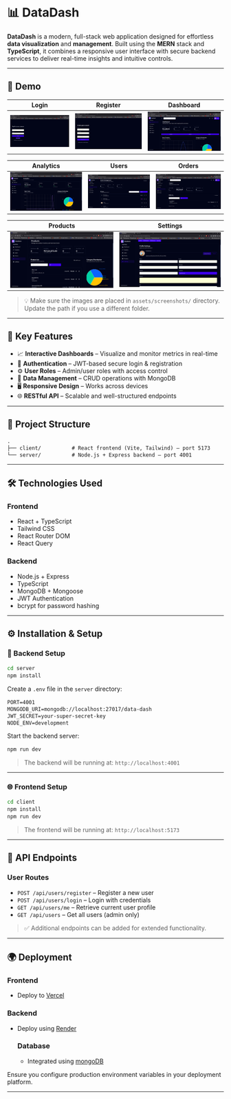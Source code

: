 # 📊 DataDash

**DataDash** is a modern, full-stack web application designed for effortless **data visualization** and **management**. Built using the **MERN** stack and **TypeScript**, it combines a responsive user interface with secure backend services to deliver real-time insights and intuitive controls.

---

## 📸 Demo 

| Login | Register | Dashboard |
|-------|----------|-----------|
| ![Login](./assets/Login.png) | ![Register](./assets/SignUp.png) | ![Dashboard](./assets/Dashboard.png) |

| Analytics | Users | Orders |
|-----------|-------|--------|
| ![Analytics](./assets/Analytics.png) | ![Users](./assets/Users.png) | ![Orders](./assets/Orders.png) |

| Products | Settings |
|----------|----------|
| ![Products](./assets/Products.png) | ![Settings](./assets/Settings.png) |

> 💡 Make sure the images are placed in `assets/screenshots/` directory. Update the path if you use a different folder.

---

## 🚀 Key Features

- 📈 **Interactive Dashboards** – Visualize and monitor metrics in real-time
- 🔐 **Authentication** – JWT-based secure login & registration
- ⚙️ **User Roles** – Admin/user roles with access control
- 📄 **Data Management** – CRUD operations with MongoDB
- 🖥️ **Responsive Design** – Works across devices
- 🌐 **RESTful API** – Scalable and well-structured endpoints

---

## 🧱 Project Structure

```
.
├── client/          # React frontend (Vite, Tailwind) — port 5173
└── server/          # Node.js + Express backend — port 4001
```

---

## 🛠️ Technologies Used

### Frontend
- React + TypeScript
- Tailwind CSS
- React Router DOM
- React Query

### Backend
- Node.js + Express
- TypeScript
- MongoDB + Mongoose
- JWT Authentication
- bcrypt for password hashing

---

## ⚙️ Installation & Setup

### 🔧 Backend Setup

```bash
cd server
npm install
```

Create a `.env` file in the `server` directory:

```env
PORT=4001
MONGODB_URI=mongodb://localhost:27017/data-dash
JWT_SECRET=your-super-secret-key
NODE_ENV=development
```

Start the backend server:

```bash
npm run dev
```

> The backend will be running at: `http://localhost:4001`

---

### 🌐 Frontend Setup

```bash
cd client
npm install
npm run dev
```

> The frontend will be running at: `http://localhost:5173`

---

## 🔌 API Endpoints

### User Routes

- `POST /api/users/register` – Register a new user  
- `POST /api/users/login` – Login with credentials  
- `GET /api/users/me` – Retrieve current user profile  
- `GET /api/users` – Get all users (admin only)

> ✅ Additional endpoints can be added for extended functionality.

---

## 🌍 Deployment

### Frontend
- Deploy to [Vercel](https://vercel.com)

### Backend
- Deploy using [Render](https://render.com)

  ### Database
  - Integrated using [mongoDB](https://cloud.mongodb.com)

Ensure you configure production environment variables in your deployment platform.

---
